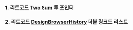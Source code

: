 ### 1. 리트코드 [Two Sum](https://leetcode.com/problems/two-sum/description/) 투 포인터

### 2. 리트코드 [DesignBrowserHistory](https://leetcode.com/problems/design-browser-history/) 더블 링크드 리스트
